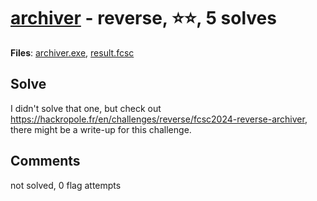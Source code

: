 [archiver](challenge_files/README.md) - reverse, ⭐⭐, 5 solves
===

**Files**: [archiver.exe](https://www.narthorn.com/ctf/FCSC-2024/challenge_files/reverse/archiver/archiver.exe), [result.fcsc](https://www.narthorn.com/ctf/FCSC-2024/challenge_files/reverse/archiver/result.fcsc)

## Solve

I didn't solve that one, but check out https://hackropole.fr/en/challenges/reverse/fcsc2024-reverse-archiver, there might be a write-up for this challenge.

## Comments

not solved, 0 flag attempts